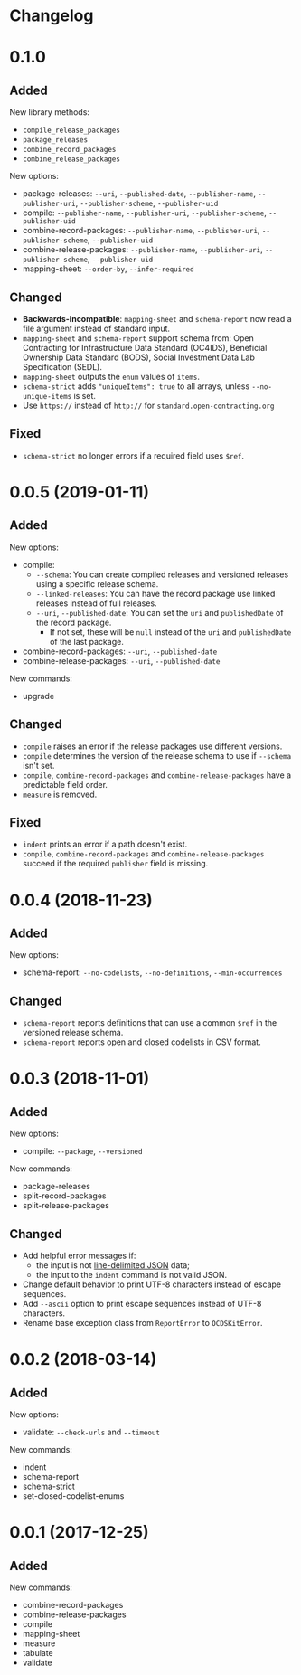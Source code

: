 # Changelog

# 0.1.0

## Added

New library methods:

* `compile_release_packages`
* `package_releases`
* `combine_record_packages`
* `combine_release_packages`

New options:

* package-releases: `--uri`, `--published-date`, `--publisher-name`, `--publisher-uri`, `--publisher-scheme`, `--publisher-uid`
* compile: `--publisher-name`, `--publisher-uri`, `--publisher-scheme`, `--publisher-uid`
* combine-record-packages: `--publisher-name`, `--publisher-uri`, `--publisher-scheme`, `--publisher-uid`
* combine-release-packages: `--publisher-name`, `--publisher-uri`, `--publisher-scheme`, `--publisher-uid`
* mapping-sheet: `--order-by`, `--infer-required`

## Changed

* **Backwards-incompatible**: `mapping-sheet` and `schema-report` now read a file argument instead of standard input.
* `mapping-sheet` and `schema-report` support schema from: Open Contracting for Infrastructure Data Standard (OC4IDS), Beneficial Ownership Data Standard (BODS), Social Investment Data Lab Specification (SEDL).
* `mapping-sheet` outputs the `enum` values of `items`.
* `schema-strict` adds `"uniqueItems": true` to all arrays, unless `--no-unique-items` is set.
* Use `https://` instead of `http://` for `standard.open-contracting.org`

## Fixed

* `schema-strict` no longer errors if a required field uses `$ref`.

# 0.0.5 (2019-01-11)

## Added

New options:

* compile:
  * `--schema`: You can create compiled releases and versioned releases using a specific release schema.
  * `--linked-releases`: You can have the record package use linked releases instead of full releases.
  * `--uri`, `--published-date`: You can set the `uri` and `publishedDate` of the record package.
    * If not set, these will be `null` instead of the `uri` and `publishedDate` of the last package.
* combine-record-packages: `--uri`, `--published-date`
* combine-release-packages: `--uri`, `--published-date`

New commands:

* upgrade

## Changed

* `compile` raises an error if the release packages use different versions.
* `compile` determines the version of the release schema to use if `--schema` isn't set.
* `compile`, `combine-record-packages` and `combine-release-packages` have a predictable field order.
* `measure` is removed.

## Fixed

* `indent` prints an error if a path doesn't exist.
* `compile`, `combine-record-packages` and `combine-release-packages` succeed if the required `publisher` field is missing.

# 0.0.4 (2018-11-23)

## Added

New options:

* schema-report: `--no-codelists`, `--no-definitions`, `--min-occurrences`

## Changed

* `schema-report` reports definitions that can use a common `$ref` in the versioned release schema.
* `schema-report` reports open and closed codelists in CSV format.

# 0.0.3 (2018-11-01)

## Added

New options:

* compile: `--package`, `--versioned`

New commands:

* package-releases
* split-record-packages
* split-release-packages

## Changed

* Add helpful error messages if:
  * the input is not [line-delimited JSON](https://en.wikipedia.org/wiki/JSON_streaming) data;
  * the input to the `indent` command is not valid JSON.
* Change default behavior to print UTF-8 characters instead of escape sequences.
* Add `--ascii` option to print escape sequences instead of UTF-8 characters.
* Rename base exception class from `ReportError` to `OCDSKitError`.

# 0.0.2 (2018-03-14)

## Added

New options:

* validate: `--check-urls` and `--timeout`

New commands:

* indent
* schema-report
* schema-strict
* set-closed-codelist-enums

# 0.0.1 (2017-12-25)

## Added

New commands:

* combine-record-packages
* combine-release-packages
* compile
* mapping-sheet
* measure
* tabulate
* validate
